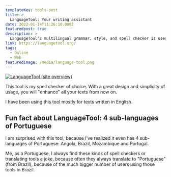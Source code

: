 ```yaml
---
templateKey: tools-post
title: >
  LanguageTool: Your writing assistant
date: 2022-01-14T11:26:10.000Z
featuredpost: true
description: >
  LanguageTool’s multilingual grammar, style, and spell checker is used by millions of people around the world
link: https://languagetool.org/
tags:
  - Online
  - Web
featuredimage: /media/language-tool.png
---
```


[![LanguageTool (site overview)](/media/language-tool.png)](https://languagetool.org/ "Go to LanguageTool's website")

This tool is my spell checker of choice. With a great design and simplicity of usage, you will "enhance" all your texts from now on.

I have been using this tool mostly for texts written in English.

## Fun fact about LanguageTool: 4 sub-languages of Portuguese

I am surprised with this tool, because I've realized it even has 4 sub-languages of Portuguese: Angola, Brazil, Mozambique and Portugal.

Me, as a Portuguese, I always find these kinds of spell checkers or translating tools a joke, because often they always translate to "Portuguese" (from Brazil), because of the much bigger number of users using those tools in Brazil.
